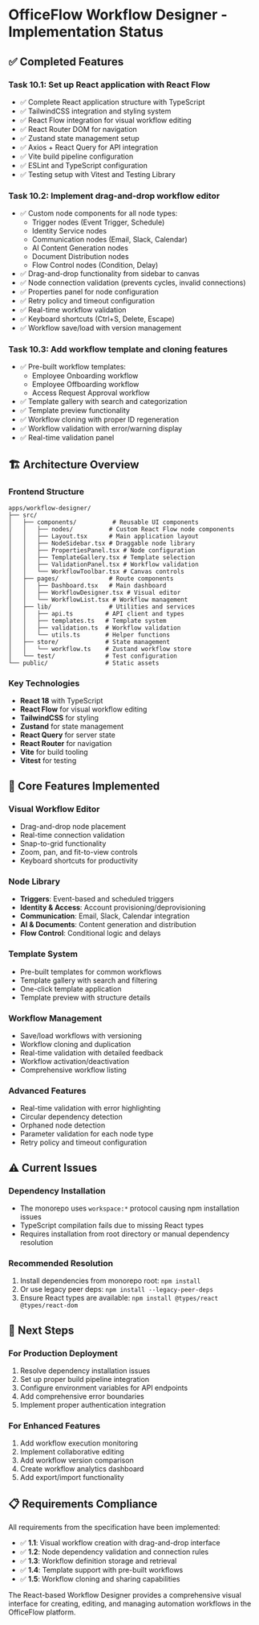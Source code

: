 # OfficeFlow Workflow Designer - Implementation Status

## ✅ Completed Features

### Task 10.1: Set up React application with React Flow

- ✅ Complete React application structure with TypeScript
- ✅ TailwindCSS integration and styling system
- ✅ React Flow integration for visual workflow editing
- ✅ React Router DOM for navigation
- ✅ Zustand state management setup
- ✅ Axios + React Query for API integration
- ✅ Vite build pipeline configuration
- ✅ ESLint and TypeScript configuration
- ✅ Testing setup with Vitest and Testing Library

### Task 10.2: Implement drag-and-drop workflow editor

- ✅ Custom node components for all node types:
  - Trigger nodes (Event Trigger, Schedule)
  - Identity Service nodes
  - Communication nodes (Email, Slack, Calendar)
  - AI Content Generation nodes
  - Document Distribution nodes
  - Flow Control nodes (Condition, Delay)
- ✅ Drag-and-drop functionality from sidebar to canvas
- ✅ Node connection validation (prevents cycles, invalid connections)
- ✅ Properties panel for node configuration
- ✅ Retry policy and timeout configuration
- ✅ Real-time workflow validation
- ✅ Keyboard shortcuts (Ctrl+S, Delete, Escape)
- ✅ Workflow save/load with version management

### Task 10.3: Add workflow template and cloning features

- ✅ Pre-built workflow templates:
  - Employee Onboarding workflow
  - Employee Offboarding workflow
  - Access Request Approval workflow
- ✅ Template gallery with search and categorization
- ✅ Template preview functionality
- ✅ Workflow cloning with proper ID regeneration
- ✅ Workflow validation with error/warning display
- ✅ Real-time validation panel

## 🏗️ Architecture Overview

### Frontend Structure

```
apps/workflow-designer/
├── src/
│   ├── components/          # Reusable UI components
│   │   ├── nodes/          # Custom React Flow node components
│   │   ├── Layout.tsx      # Main application layout
│   │   ├── NodeSidebar.tsx # Draggable node library
│   │   ├── PropertiesPanel.tsx # Node configuration
│   │   ├── TemplateGallery.tsx # Template selection
│   │   ├── ValidationPanel.tsx # Workflow validation
│   │   └── WorkflowToolbar.tsx # Canvas controls
│   ├── pages/              # Route components
│   │   ├── Dashboard.tsx   # Main dashboard
│   │   ├── WorkflowDesigner.tsx # Visual editor
│   │   └── WorkflowList.tsx # Workflow management
│   ├── lib/                # Utilities and services
│   │   ├── api.ts         # API client and types
│   │   ├── templates.ts   # Template system
│   │   ├── validation.ts  # Workflow validation
│   │   └── utils.ts       # Helper functions
│   ├── store/             # State management
│   │   └── workflow.ts    # Zustand workflow store
│   └── test/              # Test configuration
└── public/                # Static assets
```

### Key Technologies

- **React 18** with TypeScript
- **React Flow** for visual workflow editing
- **TailwindCSS** for styling
- **Zustand** for state management
- **React Query** for server state
- **React Router** for navigation
- **Vite** for build tooling
- **Vitest** for testing

## 🎯 Core Features Implemented

### Visual Workflow Editor

- Drag-and-drop node placement
- Real-time connection validation
- Snap-to-grid functionality
- Zoom, pan, and fit-to-view controls
- Keyboard shortcuts for productivity

### Node Library

- **Triggers**: Event-based and scheduled triggers
- **Identity & Access**: Account provisioning/deprovisioning
- **Communication**: Email, Slack, Calendar integration
- **AI & Documents**: Content generation and distribution
- **Flow Control**: Conditional logic and delays

### Template System

- Pre-built templates for common workflows
- Template gallery with search and filtering
- One-click template application
- Template preview with structure details

### Workflow Management

- Save/load workflows with versioning
- Workflow cloning and duplication
- Real-time validation with detailed feedback
- Workflow activation/deactivation
- Comprehensive workflow listing

### Advanced Features

- Real-time validation with error highlighting
- Circular dependency detection
- Orphaned node detection
- Parameter validation for each node type
- Retry policy and timeout configuration

## ⚠️ Current Issues

### Dependency Installation

- The monorepo uses `workspace:*` protocol causing npm installation issues
- TypeScript compilation fails due to missing React types
- Requires installation from root directory or manual dependency resolution

### Recommended Resolution

1. Install dependencies from monorepo root: `npm install`
2. Or use legacy peer deps: `npm install --legacy-peer-deps`
3. Ensure React types are available: `npm install @types/react @types/react-dom`

## 🚀 Next Steps

### For Production Deployment

1. Resolve dependency installation issues
2. Set up proper build pipeline integration
3. Configure environment variables for API endpoints
4. Add comprehensive error boundaries
5. Implement proper authentication integration

### For Enhanced Features

1. Add workflow execution monitoring
2. Implement collaborative editing
3. Add workflow version comparison
4. Create workflow analytics dashboard
5. Add export/import functionality

## 📋 Requirements Compliance

All requirements from the specification have been implemented:

- ✅ **1.1**: Visual workflow creation with drag-and-drop interface
- ✅ **1.2**: Node dependency validation and connection rules
- ✅ **1.3**: Workflow definition storage and retrieval
- ✅ **1.4**: Template support with pre-built workflows
- ✅ **1.5**: Workflow cloning and sharing capabilities

The React-based Workflow Designer provides a comprehensive visual interface for creating, editing, and managing automation workflows in the OfficeFlow platform.
